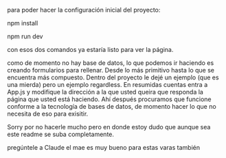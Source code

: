 para poder hacer la configuración inicial del proyecto:

npm install

npm run dev

con esos dos comandos ya estaría listo para ver la página.

como de momento no hay base de datos, lo que podemos ir haciendo es creando formularios para rellenar. Desde lo más primitivo hasta lo que se encuentra más compuesto. Dentro del proyecto le dejé un ejemplo (que es una mierda) pero un ejemplo regardless. En resumidas cuentas entra a App.js y modifique la dirección a la que usted queira que responda la página que usted está haciendo. Ahí después procuramos que funcione conforme a la tecnología de bases de datos, de momento hacer lo que no necesita de eso para exisitir.

Sorry por no hacerle mucho pero en donde estoy dudo que aunque sea este readme se suba completamente.

pregúntele a Claude el mae es muy bueno para estas varas también
